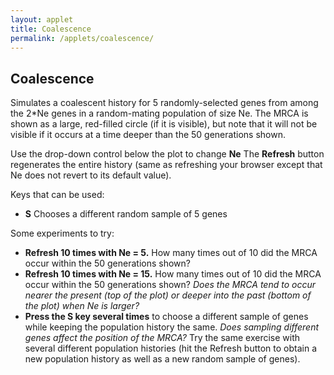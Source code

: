 ```yaml
---
layout: applet
title: Coalescence
permalink: /applets/coalescence/
---
```


## Coalescence 

Simulates a coalescent history for 5 randomly-selected genes from among the 2*Ne genes in a random-mating population of size Ne. The MRCA is shown as a large, red-filled circle (if it is visible), but note that it will not be visible if it occurs at a time deeper than the 50 generations shown.

Use the drop-down control below the plot to change **Ne** The **Refresh** button regenerates the entire history (same as refreshing your browser except that Ne does not revert to its default value).

Keys that can be used:
* **S** Chooses a different random sample of 5 genes

Some experiments to try:
* **Refresh 10 times with Ne = 5.** How many times out of 10 did the MRCA occur within the 50 generations shown? 
* **Refresh 10 times with Ne = 15.** How many times out of 10 did the MRCA occur within the 50 generations shown? _Does the MRCA tend to occur nearer the present (top of the plot) or deeper into the past (bottom of the plot) when Ne is larger?_
* **Press the S key several times** to choose a different sample of genes while keeping the population history the same. _Does sampling different genes affect the position of the MRCA?_ Try the same exercise with several different population histories (hit the Refresh button to obtain a new population history as well as a new random sample of genes).

<div id="plot"></div>
<div id="settings"></div>
<script type="text/javascript">
    // The MIT License (MIT)
    // 
    // Copyright (c) 2023 Paul O. Lewis
    // 
    // Permission is hereby granted, free of charge, to any person obtaining a copy
    // of this software and associated documentation files (the “Software”), to deal
    // in the Software without restriction, including without limitation the rights
    // to use, copy, modify, merge, publish, distribute, sublicense, and/or sell
    // copies of the Software, and to permit persons to whom the Software is
    // furnished to do so, subject to the following conditions:
    // 
    // The above copyright notice and this permission notice shall be included in all
    // copies or substantial portions of the Software.
    // 
    // THE SOFTWARE IS PROVIDED “AS IS”, WITHOUT WARRANTY OF ANY KIND, EXPRESS OR
    // IMPLIED, INCLUDING BUT NOT LIMITED TO THE WARRANTIES OF MERCHANTABILITY,
    // FITNESS FOR A PARTICULAR PURPOSE AND NONINFRINGEMENT. IN NO EVENT SHALL THE
    // AUTHORS OR COPYRIGHT HOLDERS BE LIABLE FOR ANY CLAIM, DAMAGES OR OTHER
    // LIABILITY, WHETHER IN AN ACTION OF CONTRACT, TORT OR OTHERWISE, ARISING FROM,
    // OUT OF OR IN CONNECTION WITH THE SOFTWARE OR THE USE OR OTHER DEALINGS IN THE
    // SOFTWARE.
    
    // written by Paul O. Lewis Jan. 20, 2023, revised Mar. 1, 2023
    var rnseed = Math.floor(10000*Math.random())
    var lot = new Random(rnseed);
    
    // color(0) returns first predefined color of 20 total in schemeCategory20
    var defaultcolor = d3.scaleOrdinal()
        .range(d3.schemeCategory20);

    // Earth tones based on real clay pigments
    // From http://www.boomerinas.com/wp-content/uploads/2015/08/real-earth-tones-clay-pigment.jpg
    var earthcolor = d3.scaleOrdinal()
        .domain([0,11])
        .range([
            d3.rgb("#8B230D"),
            d3.rgb('#B0612A'),
            d3.rgb('#462D24'),
            d3.rgb('#84A18B'),
            d3.rgb('#E9BC5E'),
            d3.rgb('#66332C'),
            d3.rgb('#887D59'),
            d3.rgb('#D34F16'),
            d3.rgb('#976643'),
            d3.rgb('#D68D3D'),
            d3.rgb('#8C4B3A'),
            d3.rgb('#A39C90')
            ]);
    
    // width and height of svg
    var w = 700;    // total width
    var h = 600;    // total height
    var lm = 70;    // left margin
    var rm = 30;    // right margin
    var tm = 0;    // top margin
    var bm = 0;    // bottom margin
    var spacer = 20; // time labels right-justified at lm - spacer from left edge
    
    // sampled lineages
    var sampled_node_radius =  6;
    var mrca_node_color = "red";
    var sampled_node_color = "navy";
    var sampled_line_color = "navy";
    var sampled_line_thickness = 4; 
    
    // unsampled lineages
    var unsampled_node_radius =  5;
    var unsampled_node_color = "silver";
    var unsampled_line_color = "silver";
    var unsampled_line_thickness = 2;

    var untangled = true; // if true, untangle lines so they don't cross from one gen to the next
    var nodes_labeled = false; // if true, number of each node is displayed

    // application specific settings
    var Ne_cutoff = 10; // sampled_node_radius reduced if Ne > Ne_cutoff
    var Ne_choices = [5,10,15];
    var Ne_index = 0; // index of value selected at start
    var Ne = Ne_choices[Ne_index];  // number of diploid individuals

    var n = 5;  // number of genes sampled

    var T_cutoff = 20; // sampled_node_radius reduced if T > T_cutoff
    var T_choices = [20,50];
    var T_index = 1; // index of value selected at start
    var T = T_choices[T_index];  // number of generations

    var plotw = w - lm - rm;    // plot width
    var ploth = h - tm - bm;    // plot height
    //var delta = plotw/(Ne+1);  // space between adjacent individual centers
    var delta = plotw/(Ne - 2/3);  // space between adjacent individual centers
    var tincr = ploth/(T+1);   // space between generations
    var eps = delta/6;        // offset for genes within individuals
    
    // Select DIV element already created (see above) to hold SVG
    var plot_div = d3.select("div#plot");

    // Create SVG element
    var plot_svg = plot_div.append("svg")
        .attr("width", w)
        .attr("height", h);

    // Create rect outlining entire area of SVG
    plot_svg.append("rect")
        .attr("x", 0)
        .attr("y", 0)
        .attr("width", w)
        .attr("height", h)
        .attr("fill", "lavender");

    function CoalNode(i, j) {
        this.number = j;      // unique identifier for this node (index can change, but number does not)
        this.index = i,       // index of this node on its row
        this.sampled = false; // if true, part of path shown in black
        this.down = null,     // points to parent of this node
        this.up = []          // list of pointers to descendants of this node
        this.mrca = false;    // set to true for the node that is the MRCA
        }
    
    var debugShowNodes = function() {
        console.log("Matrix of nodes:");
        for (let t = 0; t < T; t++) {
            for (let i = 0; i < 2*Ne; i++) {
                console.log("  nodes[" + t + "][" + i + "]:");
                console.log(nodes[t][i]);
            }                
        }
    }

    var copyNodes = function(from, to) {
        // Deep copy
        for (let t = 0; t < T-1; t++) {
            for (let i = 0; i < 2*Ne; i++) {
                let j = from[t][i].down.index;
                to[t][i].number = from[t][i].number;
                to[t][i].index = from[t][i].index;
                to[t][i].sampled = from[t][i].sampled;
                to[t][i].mrca = from[t][i].mrca;
                to[t][i].down = to[t+1][j];
                to[t+1][j].up.push(to[t][i]);
            }
        }   
        for (let i = 0; i < 2*Ne; i++) {
            to[T-1][i].number = from[T-1][i].number;
            to[T-1][i].index = from[T-1][i].index;
            to[T-1][i].sampled = from[T-1][i].sampled;
            to[T-1][i].mrca = from[T-1][i].mrca;
        }
    }

    var nodes0 = []; 
    var nodes = []; 
    
    var rebuildNodes = function() {
        // Create matrix of CoalNode objects
        nodes0 = []; 
        nodes = []; 
        var node_number = 0;
        for (let t = 0; t < T; t++) {
            let row0 = [];
            let row = [];
            for (let i = 0; i < 2*Ne; i++) {
                row0.push(new CoalNode(i, node_number));
                row.push(new CoalNode(i, node_number));
                node_number++;
            }
            nodes0.push(row0);
            nodes.push(row);
        }
                        
        // Choose parents for each gene in each generation backward in time
        for (let t = 0; t < T-1; t++) {
            for (let i = 0; i < 2*Ne; i++) {
                let j = Math.floor(lot.uniform(0,1)*2*Ne);
                nodes[t][i].down = nodes[t+1][j];
                nodes[t+1][j].up.push(nodes[t][i]);
            }
        }   
        
        copyNodes(nodes, nodes0);
    }
        
    var indivFromGene = function(i) {
        // i  i/2  indiv
        // -------------
        // 0  0.0    0
        // 1  0.5    0
        // 2  1.0    1
        // 3  1.5    1
        // 4  2.0    2
        // 5  2.5    2
        // 6  3.0    3
        // 7  3.5    3
        // 8  4.0    4
        // 8  4.5    4
        return Math.floor(i/2);
    }

    var untangleDiagram = function() {
        // Reorder nodes for each generation (except the last) forward in time
        for (let t = T-2; t >= 0; t--) {
            nodes[t].sort(function(a, b){
                return a.down.index - b.down.index
            });
            for (let i = 0; i < 2*Ne; i++) {
                nodes[t][i].index = i;
            }
        }
    } 

    var clearSample = function() { 
        // Clean the slate, returning node numbers of nodes that were flagged as sampled
        let sampled_numbers = [];
        for (let t = 0; t < T; t++) {
            for (let i = 0; i < 2*Ne; i++) {
                if (nodes[t][i].sampled)
                    sampled_numbers.push(nodes[t][i].number);
                nodes[t][i].sampled = false;
                nodes[t][i].mrca = false;
            }
        }
        return sampled_numbers;
    }

    var reinstateSample = function(sampled_numbers) {
        clearSample();
                            
        for (let i = 0; i < 2*Ne; i++) {
            let nd = nodes[0][i];
            if (sampled_numbers.includes(nd.number)) {
                nd.sampled = true;
                for (let t = 0; t < T-1; t++) {
                    nd = nd.down;
                    nd.sampled = true;
                }
            }
        }
    }
    
    function decreasing_time(a, b) {
        let comparison = 0;
        if (a.t > b.t) {
            // a will appear before b
            comparison = -1;
        } else if (a.t < b.t) {
            // b will appear before a
            comparison = 1;
        }
        return comparison;
    }

    var resample = function() {
        clearSample();
                            
        // Start with all genes available
        let available = [];
        for (let i = 0; i < 2*Ne; i++) {
            available.push(i);
        }
        
        // Choose n nodes at time 0 to be sampled and propagate through to bottom
        // Keep track of the MRCA
        let MRCAs = [];
        for (let i = 0; i < n; i++) {
            // Choose one of the available (i.e. unsampled) genes
            let it = Math.floor(lot.uniform(0,1)*available.length);
            let which = available[it];
            
            // Remove chosen gene from the list of available genes so that
            // it is not sampled a second time
            available.splice(it, 1);
            
            // Start with the chosen gene in generation 0 and follow the 
            // sampled gene's lineage all the way down, setting sampled
            // attribute for each node along the way
            let nd = nodes[0][which];
            nd.sampled = true;
            let done = false;
            for (let t = 0; t < T-1; t++) {
                nd = nd.down;
                if (!done && nd.sampled) {
                    MRCAs.push({t:t+1, i:nd.index});
                    done = true;
                }
                nd.sampled = true;
            }
        }
        
        // Sort MRCAs so that first one has largest t
        MRCAs.sort(decreasing_time);
        let t = MRCAs[0].t;
        let i = MRCAs[0].i;
        
        // MRCAs[0] is the MRCA only if it is the only node on its row
        // that represents a sampled lineage
        let nlineages = 0;
        for (let j = 0; j < 2*Ne; j++) {
            if (nodes[t][j].sampled) {
                nlineages++;
            }
        }
        console.log("t = " + t + ", i = " + i + ", nlineages = " + nlineages);
        
        if (nlineages == 1) {
            //console.log("The MRCA: t = " + t + ", i = " + i);
            nodes[t][i].mrca = true;
        }
    }

    var refresh = function() {
        // Called when untangled is toggled or another sample is considered
        // Assume nodes and nodes0 already exist
        
        plot_svg.selectAll("line.ibd").remove();
        plot_svg.selectAll("circle.gene").remove();
        plot_svg.selectAll("text.gene").remove();
        plot_svg.selectAll("text.time").remove();
        
        sampled_node_radius = 6;
        unsampled_node_radius = 5;
        if (Ne > Ne_cutoff || T > T_cutoff) {
            sampled_node_radius -= 2;
            unsampled_node_radius -= 2;
        }
    
        // Create circle_data and line_data arrays
        let circle_data = [];      
        let line_data = [];      
        let time_data = [];      
        for (let t = 0; t < T; t++) {
            let y = (t+1)*tincr;
            time_data.push({time:t+1, y:y});
            let yy = (t+2)*tincr;
            for (let i = 0; i < 2*Ne; i++) {
                let indiv = indivFromGene(i);
                //let x = (indiv+1)*delta + (i % 2 == 0 ? -eps : eps);
                let x = eps + indiv*delta + (i % 2 == 0 ? -eps : eps);
                circle_data.push({id:nodes[t][i].number, sampled:nodes[t][i].sampled, mrca:nodes[t][i].mrca, gene:i, time:t, x:x, y:y});
                if (t < T-1) {
                    let x1 = x;
                    let y1 = y;
                    let ii = nodes[t][i].down.index;
                    let iindiv = indivFromGene(ii);
                    //let x2 = (iindiv+1)*delta + (ii % 2 == 0 ? -eps : eps);
                    let x2 = eps + iindiv*delta + (ii % 2 == 0 ? -eps : eps);
                    let y2 = yy;
                    let s = nodes[t][i].sampled;
                    line_data.push({sampled:s, x1:x1, y1:y1, x2:x2, y2:y2});
                }
            }
        }        
        
        // Create gray lines connecting genes across generations
        plot_svg.selectAll("line.ibd")
            .data(line_data)
            .enter()
            .append("line")
            .attr("class", function(d) {return d.sampled ? "ibd sampled" : "ibd unsampled";})
            .attr("x1", function(d) {return lm + d.x1;})
            .attr("y1", function(d) {return tm + d.y1;})
            .attr("x2", function(d) {return lm + d.x2;})
            .attr("y2", function(d) {return tm + d.y2;})
            .attr("stroke-width", function(d) {return d.sampled ? sampled_line_thickness : unsampled_line_thickness;})
            .attr("stroke", function(d) {return d.sampled ? sampled_line_color : unsampled_line_color;});

        // Create circles representing 2 Ne genes
        plot_svg.selectAll("circle.gene")
            .data(circle_data)
            .enter()
            .append("circle")
            .attr("id", function(d) {return "circle-id" + d.id + "g" + d.gene + "t" + d.time;})
            .attr("class", function(d) {return d.sampled ? "gene sampled" : "gene unsampled";})
            .attr("cx", function(d) {return lm + d.x;})
            .attr("cy", function(d) {return tm + d.y;})
            .attr("r", function(d) {return d.sampled ? (sampled_node_radius + (d.mrca ? 2 : 0)) : (unsampled_node_radius + (d.mrca ? 2 : 0));})
            .attr("fill", function(d) {return d.mrca ? mrca_node_color : (d.sampled ? sampled_node_color : unsampled_node_color);})
            .attr("stroke", function(d) {return d.sampled ? sampled_node_color : unsampled_node_color;});
        
        // Create text labels for each node
        plot_svg.selectAll("text.gene")
            .data(circle_data)
            .enter()
            .append("text")
            .attr("id", function(d) {return "text-id" + d.id + "g" + d.gene + "t" + d.time;})
            .attr("class", "gene")
            .attr("x", function(d) {return lm + d.x;})
            .attr("y", function(d) {return tm + d.y - 10;})
            .style("font-family", "Verdana")
            .style("font-size", 12)
            .attr("visibility", nodes_labeled ? "visible" : "hidden")
            .text(function(d) {return "nd-" + d.id;});
            
        // Use dummy text element to determine bounding box
        var dummy = plot_svg.append("text")
            .attr("id", "dummy")
            .attr("x", 0)
            .attr("y", 0)
            .style("font-family", "Verdana")
            .style("font-size", 12)
            .attr("visibility", "hidden")
            .text("99");
        var dummy_bb      = dummy.node().getBBox();
        var dummy_width   = dummy_bb.width;
        var dummy_height  = dummy_bb.height;
        var dummy_descent = dummy_bb.height + dummy_bb.y;
            
        // Create text labels for generations
        plot_svg.selectAll("text.time")
            .data(time_data)
            .enter()
            .append("text")
            .attr("id", function(d) {return "time-t" + d.time;})
            .attr("class", "time")
            .attr("x", lm - spacer)
            .attr("y", function(d) {return d.y + 0.4*(dummy_height - dummy_descent);})
            .style("text-anchor", "end")
            .style("font-family", "Verdana")
            .style("font-size", 12)
            .attr("visibility", "visible")
            .text(function(d) {return d.time;});
    }
    
    var replot = function() {
        // Called when N or T changes
        rebuildNodes();
        
        if (untangled)
            untangleDiagram();
            
        resample();
        refresh();
    }
    replot();
    
    // Listen and react to keystrokes
    // key      code  key code  key code  key code  key code
    // -------------  --------  --------  --------  --------
    // tab         9    0   48    ~  192    a   65    n   78
    // return     13    1   49    ;  186    b   66    o   79
    // shift      16    2   50    =  187    c   67    p   80
    // control    17    3   51    ,  188    d   68    q   81
    // option     18    4   52    -  189    e   69    r   82
    // command    91    5   53    .  190    f   70    s   83
    // space      32    6   54    /  191    g   71    t   84
    // leftarrow  37    7   55    \  220    h   72    u   85
    // uparrow    38    8   56    [  219    i   73    v   86
    // rightarrow 39    9   57    ]  221    j   74    w   87
    // downarrow  40              '  222    k   75    x   88
    //                                      l   76    y   89
    //                                      m   77    z   90
    function keyDown() {
        if (d3.event.keyCode == 84) {
            console.log("You pressed the T key");
            if (untangled) {
                untangled = false;
                let sampled_node_numbers = clearSample();
                copyNodes(nodes0, nodes);
                reinstateSample(sampled_node_numbers);
            }
            else {
                untangled = true;
                let sampled_node_numbers = clearSample();
                untangleDiagram();
                reinstateSample(sampled_node_numbers);
            }
            refresh();
        }
        else if (d3.event.keyCode == 76) {
            console.log("You pressed the L key");
            if (nodes_labeled) {
                nodes_labeled = false;
                d3.selectAll('text.gene').style('visibility', 'hidden');
            }
            else {
                nodes_labeled = true;
                d3.selectAll('text.gene').style('visibility', 'visible');
            }
        }
        else if (d3.event.keyCode == 83) {
            console.log("You pressed the S key");
            resample();
            refresh();
        }
        else {
            console.log("You pressed the key with key code = " + d3.event.keyCode);
        }
    }

    var addButton = function(panel, label, onfunc) {
        var control_div = panel.append("div")
            .attr("class", "control")
            .style("margin", "10px")
            .style("display", "inline-block");
        control_div.append("input")
            .attr("value",label)
            .attr("type", "button")
            .on("click", onfunc);
        }

    var addDropdown = function(panel, id, label, choices, selected_index, onfunc) {
        var control_div = panel.append("div")
            .attr("class", "control")
            .style("margin", "10px")
            .style("display", "inline-block");
        control_div.append("select")
            .attr("id", id)
            .on("change", onfunc)
            .selectAll("option")
            .data(choices)
            .enter()
            .append("option")
            .text(function(d) {return d.toFixed(0);});
        d3.select("select#" + id).property("selectedIndex", selected_index);
        control_div.append("label")
            .html("&nbsp;" + label);
        }

    var settings_div = d3.select("div#settings");
    var createSettingsPanel = function() {
        addDropdown(settings_div, "samplesize", "Ne", Ne_choices, Ne_index, function() {
            var selected_index = d3.select(this).property('selectedIndex');
            Ne = Ne_choices[selected_index];
            //delta = plotw/(Ne+1);
            delta = plotw/(Ne - 2/3);
            eps = delta/6;
            console.log("new Ne chosen: " + Ne);
            replot();
        });

        //addDropdown(settings_div, "generations", "T", T_choices, T_index, function() {
        //    var selected_index = d3.select(this).property('selectedIndex');
        //    T = T_choices[selected_index];
        //    tincr = ploth/(T+1);
        //    console.log("new T chosen: " + T);
        //    replot();
        //});

        //addButton(settings_div, "Resample", function() {
        //    resample();
        //    refresh();
        //});
            
        addButton(settings_div, "Refresh", function() {
            replot();
        });
            
    }
    createSettingsPanel();
    
    d3.select("body")
        .on("keydown", keyDown);    
</script>

